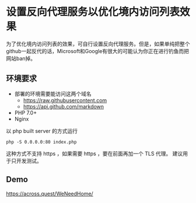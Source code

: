 # 设置反向代理服务以优化境内访问列表效果

为了优化境内访问列表的效果，可自行设置反向代理服务。但是，如果单纯把整个github一起反代的话，Microsoft和Google有很大的可能认为你正在进行钓鱼而把网站ban掉。

## 环境要求

- 部署的环境需要能访问这两个域名
    - https://raw.githubusercontent.com
    - https://api.github.com/markdown
- PHP 7.0+
- Nginx

以 php built server 的方式运行
```
php -S 0.0.0.0:80 index.php
```
这种方式不支持 https ，如果需要 https ，要在前面再加一个 TLS 代理。
建议用于只开发测试。

## Demo
https://across.quest/WeNeedHome/
